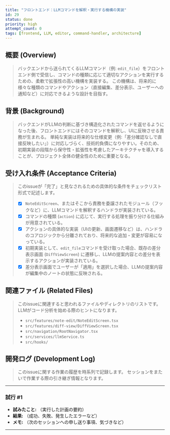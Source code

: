 ```yaml
---
title: "フロントエンド：LLMコマンドを解釈・実行する機構の実装"
id: 29
status: done
priority: high
attempt_count: 0
tags: [frontend, LLM, editor, command-handler, architecture]
---
```


## 概要 (Overview)

> バックエンドから送られてくるLLMコマンド（例: `edit_file`）をフロントエンド側で受信し、コマンドの種類に応じて適切なアクションを実行するための、柔軟で拡張性の高い機構を実装する。
> この機構は、将来的に様々な種類のコマンドやアクション（直接編集、差分表示、ユーザーへの通知など）に対応できるような設計を目指す。

## 背景 (Background)

> バックエンドがLLMの判断に基づき構造化されたコマンドを返せるようになった後、フロントエンドにはそのコマンドを解釈し、UIに反映させる責務が生まれる。
> 単純な実装は将来的な仕様変更（例:「差分確認なしで直接反映したい」）に対応しづらく、技術的負債になりやすい。そのため、初期実装の段階から保守性・拡張性を考慮したアーキテクチャを導入することが、プロジェクト全体の健全性のために重要となる。

## 受け入れ条件 (Acceptance Criteria)

> このissueが「完了」と見なされるための具体的な条件をチェックリスト形式で記述します。
>
> - [x] `NoteEditScreen`、またはそこから責務を委譲されたモジュール（フックなど）に、LLMコマンドを解釈するハンドラが実装されている。
> - [x] コマンドの種類 (`action`) に応じて、実行する処理を振り分ける仕組みが用意されている。
> - [x] アクションの具体的な実装（UIの更新、画面遷移など）は、ハンドラのコアロジックから分離されており、将来的な追加・変更が容易になっている。
> - [x] 初期実装として、`edit_file`コマンドを受け取った場合、既存の差分表示画面 (`DiffViewScreen`) に遷移し、LLMの提案内容との差分を表示するアクションが実装されている。
> - [x] 差分表示画面でユーザーが「適用」を選択した場合、LLMの提案内容が編集中のノートの状態に反映される。

## 関連ファイル (Related Files)

> このissueに関連すると思われるファイルやディレクトリのリストです。
> LLMがコード分析を始める際のヒントになります。
>
> - `src/features/note-edit/NoteEditScreen.tsx`
> - `src/features/diff-view/DiffViewScreen.tsx`
> - `src/navigation/RootNavigator.tsx`
> - `src/services/llmService.ts`
> - `src/hooks/`

## 開発ログ (Development Log)

> このissueに関する作業の履歴を時系列で記録します。
> セッションをまたいで作業する際の引き継ぎ情報となります。

---
### 試行 #1

- **試みたこと:** （実行した計画の要約）
- **結果:** （成功、失敗、発生したエラーなど）
- **メモ:** （次のセッションへの申し送り事項、気づきなど）

---

